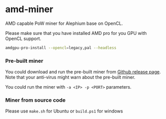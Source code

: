# amd-miner

AMD capable PoW miner for Alephium base on OpenCL.

Please make sure that you have installed AMD pro for you GPU with OpenCL support.

```sh
amdgpu-pro-install --opencl=legacy,pal --headless
```

### Pre-built miner

You could download and run the pre-built miner from [Github release page](https://github.com/alephium/amd-miner/releases). Note that your anti-virus might warn about the pre-built miner.

You could run the miner with `-a <IP> -p <PORT>` parameters.

### Miner from source code

Please use `make.sh` for Ubuntu or `build.ps1` for windows